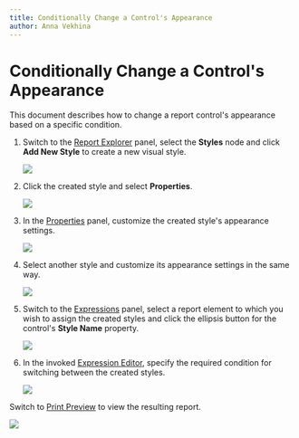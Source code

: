 ```yaml
---
title: Conditionally Change a Control's Appearance
author: Anna Vekhina
---
```

# Conditionally Change a Control's Appearance

This document describes how to change a report control's appearance based on a specific condition.

1. Switch to the [Report Explorer](../../report-designer-tools/ui-panels/report-explorer.md) panel, select the **Styles** node and click **Add New Style** to create a new visual style.
	
	![](../../../../images/eurd-web-shaping-create-new-report-style.png)

2. Click the created style and select **Properties**.
	
	![](../../../../images/eurd-web-edit-style.png)

3. In the [Properties](../../report-designer-tools/ui-panels/properties-panel.md) panel, customize the created style's appearance settings.
	
	![](../../../../images/eurd-web-shaping-customize-style-settings.png)

4. Select another style and customize its appearance settings in the same way.
	
	![](../../../../images/eurd-web-shaping-cloned-style-settings.png)

5. Switch to the [Expressions](../../report-designer-tools/ui-panels/expressions-panel.md) panel, select a report element to which you wish to assign the created styles and click the ellipsis button for the control's **Style Name** property.
	
	![](../../../../images/eurd-web-shaping-style-name-expression-property.png)

6. In the invoked [Expression Editor](../../report-designer-tools/expression-editor.md), specify the required condition for switching between the created styles.
	
	![](../../../../images/eurd-web-shaping-style-condition-expression.png)

Switch to [Print Preview](../../preview-print-and-export-reports.md) to view the resulting report.

![](../../../../images/eurd-web-shaping-change-appearance-result.png)